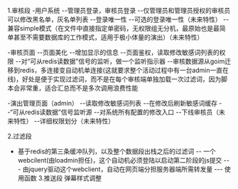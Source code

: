 1.审核段
-用户系统
--管理员登录，审核员登录
--仅管理员和管理员授权的审核员可以修改黑名单，灰名单列表
--登录唯一性
--可选的登录唯一性（未来特性）
--兼容simple模式（在文件中直接指定单密码，无权限组无分机，最原始也是最简单甚至不需要数据库的工作模式，适用于极小体量的演出）（未来特性）

-审核页面
--页面美化
--增加显示的信息
--页面鉴权，读取修改敏感词列表的权限
--对“可从redis读数据”信号的监听，做一个监听指示器
--审核数据源从goim迁移到redis，多连接变自动机单连接(这就要求整个活动过程中有一台admin一直在线)，好处是便于实现过滤词，而不是在每个审核端单独加载一次过滤词，因为脚本会非常重，适合汇总而不是多次调用浪费性能


-演出管理页面（admin）
--读取修改敏感词列表
--在修改后刷新敏感词缓存
--“可从redis读数据”信号监听源
--对系统所有配置的修改入口
--下线审核员（未来特性）
--详细权限划分（未来特性）

2.过滤段
- 基于redis的第三条缓冲队列，以及整个数据段出栈之后的过滤词
-- 一个webcilent(由loadmin担任)，这个自动机必须登陆以启动第二阶段的js提交
--- 由jquery驱动这个webclient，自动在网页端分担服务器端所需转发量
--- 使用函数
3.推送段
弹幕样式调整